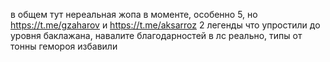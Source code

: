 в общем тут нереальная жопа в моменте, особенно 5, но https://t.me/gzaharov и https://t.me/aksarroz 2 легенды что упростили до уровня баклажана, навалите благодарностей в лс реально, типы от тонны гемороя избавили